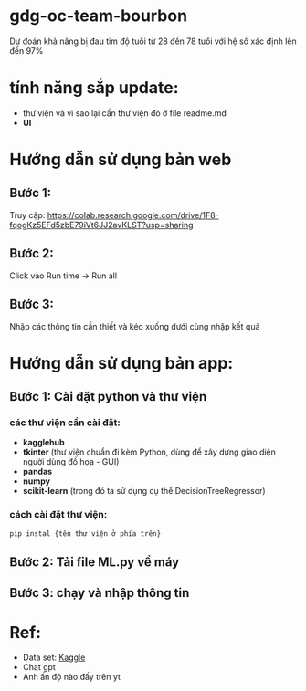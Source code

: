# gdg-oc-team-bourbon
Dự đoán khả năng bị đau tim độ tuổi từ 28 đến 78 tuổi với hệ số xác định lên đến 97%

# tính năng sắp update:
- thư viện và vì sao lại cần thư viện đó ở file readme.md
- **UI**

# Hướng dẫn sử dụng bản web

## Bước 1:
Truy cập: https://colab.research.google.com/drive/1F8-fqogKz5EFd5zbE79iVt6JJ2avKLST?usp=sharing
## Bước 2:
Click vào Run time -> Run all
## Bước 3:
Nhập các thông tin cần thiết và kéo xuống dưới cùng nhập kết quả

# Hướng dẫn sử dụng bản app:
## Bước 1: Cài đặt python và thư viện
### các thư viện cần cài đặt:
- **kagglehub**
- **tkinter** (thư viện chuẩn đi kèm Python, dùng để xây dựng giao diện người dùng đồ họa - GUI)
- **pandas**
- **numpy**
- **scikit-learn** (trong đó ta sử dụng cụ thể DecisionTreeRegressor) 
### cách cài đặt thư viện:
```bash
pip instal {tên thư viện ở phía trên}
```
## Bước 2: Tải file ML.py về máy
## Bước 3: chạy và nhập thông tin
# Ref:
- Data set: [Kaggle](https://www.kaggle.com/datasets/hosammhmdali/heart-disease-dataset/data)
- Chat gpt
- Anh ấn độ nào đấy trên yt
